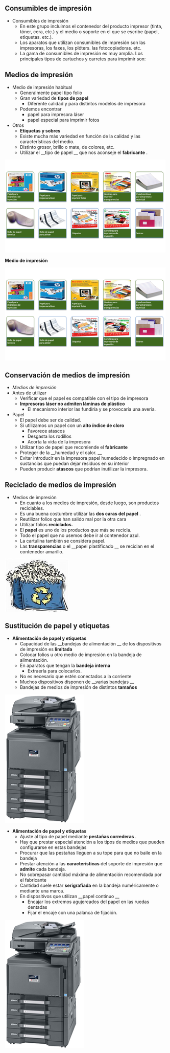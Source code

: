 ## Consumibles de impresión

* Consumibles de impresión
  * En este grupo incluimos el contenedor del producto impresor \(tinta, tóner, cera, etc\.\) y el medio o soporte en el que se escribe \(papel, etiquetas\. etc\.\)\.
  * Los aparatos que utilizan consumibles de impresión son las impresoras, los faxes, los plóters\. las fotocopiadoras\. etc\.
  * La gama de consumibles de impresión es muy amplia\. Los principales tipos de cartuchos y carretes para imprimir son:

## Medios de impresión

* Medio de impresión habitual
  * Generalmente papel tipo folio
  * Gran variedad de  __tipos de papel__
    * Diferente calidad y para distintos modelos de impresora
  * Podemos encontrar
    * papel para impresora láser
    * papel especial para imprimir fotos
* Otros
  * __Etiquetas y sobres__
  * Existe mucha más variedad en función de la calidad y las características del medio\.
  * Distinto grosor, brillo o mate, de colores, etc\.
  * Utilizar el  __tipo de papel __ que nos aconseje el  __fabricante__ \.

![](img/15%20Elementos%20consumibles0.png)

__Medio de impresión__

![](img/15%20Elementos%20consumibles1.png)

## Conservación de medios de impresión

* _Medios de impresión_
* Antes de utilizar
  * Verificar que el papel es compatible con el tipo de impresora
  * __Impresoras láser no admiten láminas de plástico__
    * El mecanismo interior las fundiría y se provocaría una avería\.
* Papel
  * El papel debe ser de calidad\.
  * Si utilizamos un papel con un  __alto índice de cloro__
    * Favorece atascos
    * Desgasta los rodillos
    * Acorta la vida de la impresora
  * Utilizar tipo de papel que recomiende el  __fabricante__
  * Proteger de la  __humedad y el calor\. __
  * Evitar introducir en la impresora papel humedecido o impregnado en sustancias que puedan dejar residuos en su interior
  * Pueden producir  __atascos__  que podrían inutilizar la impresora\.

## Reciclado de medios de impresión

* Medios de impresión
  * En cuanto a los medios de impresión, desde luego, son productos reciclables\.
  * Es una buena costumbre utilizar las  __dos caras del papel__ \.
  * Reutilizar folios que han salido mal por la otra cara
  * Utilizar folios  __reciclados\.__
  * El  __papel__  es uno de los productos que más se recicla\.
  * Todo el papel que no usemos debe ir al contenedor azul\.
  * La cartulina también se considera papel\.
  * Las  __transparencias__  o el  __papel plastificado __ se reciclan en el contenedor amarillo\.

![](img/15%20Elementos%20consumibles2.jpg)

## Sustitución de papel y etiquetas

* __Alimentación de papel y etiquetas__
  * Capacidad de las  __bandejas de alimentación __ de los dispositivos de impresión es  __limitada__
  * Colocar folios u otro medio de impresión en la bandeja de alimentación\.
  * En aparatos que tengan la  __bandeja interna__
    * Extraerla para colocarlos\.
  * No es necesario que estén conectados a la corriente
  * Muchos dispositivos disponen de  __varias bandejas __
  * Bandejas de medios de impresión de distintos  __tamaños__

![](img/15%20Elementos%20consumibles3.png)

* __Alimentación de papel y etiquetas__
  * Ajuste al tipo de papel mediante  __pestañas correderas__ \.
  * Hay que prestar especial atención a los tipos de medios que pueden configurarse en estas bandejas
  * Procurar que las pestañas lleguen a su tope para que no baile en la bandeja
  * Prestar atención a las  __características__  del soporte de impresión que  __admite__  cada bandeja\.
  * No sobrepasar cantidad máxima de alimentación recomendada por el fabricante
  * Cantidad suele estar  __serigrafiada__  en la bandeja numéricamente o mediante una marca\.
  * En dispositivos que utilizan  __papel continuo __
    * Encajar los extremos agujereados del papel en las ruedas dentadas
    * Fijar el encaje con una palanca de fijación\.

![](img/15%20Elementos%20consumibles4.png)


